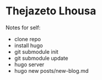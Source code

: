 # Thejazeto Lhousa

Notes for self:
* clone repo
* install hugo
* git submodule init
* git submodule update
* hugo server
* hugo new posts/new-blog.md
